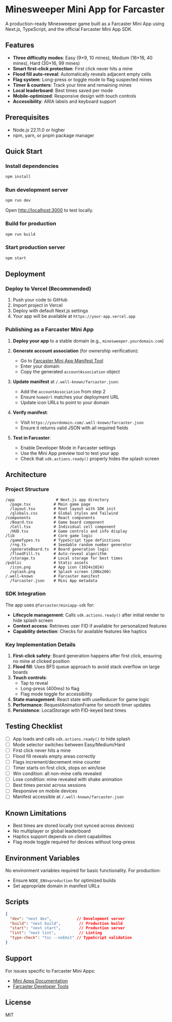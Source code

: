 # Minesweeper Mini App for Farcaster

A production-ready Minesweeper game built as a Farcaster Mini App using Next.js, TypeScript, and the official Farcaster Mini App SDK.

## Features

- **Three difficulty modes**: Easy (9×9, 10 mines), Medium (16×16, 40 mines), Hard (30×16, 99 mines)
- **Smart first-click protection**: First click never hits a mine
- **Flood fill auto-reveal**: Automatically reveals adjacent empty cells
- **Flag system**: Long-press or toggle mode to flag suspected mines
- **Timer & counters**: Track your time and remaining mines
- **Local leaderboard**: Best times saved per mode
- **Mobile-optimized**: Responsive design with touch controls
- **Accessibility**: ARIA labels and keyboard support

## Prerequisites

- Node.js 22.11.0 or higher
- npm, yarn, or pnpm package manager

## Quick Start

### Install dependencies
```bash
npm install
```

### Run development server
```bash
npm run dev
```

Open [http://localhost:3000](http://localhost:3000) to test locally.

### Build for production
```bash
npm run build
```

### Start production server
```bash
npm start
```

## Deployment

### Deploy to Vercel (Recommended)

1. Push your code to GitHub
2. Import project in Vercel
3. Deploy with default Next.js settings
4. Your app will be available at `https://your-app.vercel.app`

### Publishing as a Farcaster Mini App

1. **Deploy your app** to a stable domain (e.g., `minesweeper.yourdomain.com`)

2. **Generate account association** (for ownership verification):
   - Go to [Farcaster Mini App Manifest Tool](https://farcaster.xyz/~/developers/new)
   - Enter your domain
   - Copy the generated `accountAssociation` object

3. **Update manifest** at `/.well-known/farcaster.json`:
   - Add the `accountAssociation` from step 2
   - Ensure `homeUrl` matches your deployment URL
   - Update icon URLs to point to your domain

4. **Verify manifest**:
   - Visit `https://yourdomain.com/.well-known/farcaster.json`
   - Ensure it returns valid JSON with all required fields

5. **Test in Farcaster**:
   - Enable Developer Mode in Farcaster settings
   - Use the Mini App preview tool to test your app
   - Check that `sdk.actions.ready()` properly hides the splash screen

## Architecture

### Project Structure
```
/app                  # Next.js app directory
  /page.tsx          # Main game page
  /layout.tsx        # Root layout with SDK init
  /globals.css       # Global styles and Tailwind
/components          # React components
  /Board.tsx         # Game board component
  /Cell.tsx          # Individual cell component
  /HUD.tsx           # Game controls and info display
/lib                 # Core game logic
  /gameTypes.ts      # TypeScript type definitions
  /rng.ts            # Seedable random number generator
  /generateBoard.ts  # Board generation logic
  /floodFill.ts      # Auto-reveal algorithm
  /storage.ts        # Local storage for best times
/public              # Static assets
  /icon.png          # App icon (1024x1024)
  /splash.png        # Splash screen (200x200)
/.well-known         # Farcaster manifest
  /farcaster.json    # Mini App metadata
```

### SDK Integration

The app uses `@farcaster/miniapp-sdk` for:
- **Lifecycle management**: Calls `sdk.actions.ready()` after initial render to hide splash screen
- **Context access**: Retrieves user FID if available for personalized features
- **Capability detection**: Checks for available features like haptics

### Key Implementation Details

1. **First-click safety**: Board generation happens after first click, ensuring no mine at clicked position
2. **Flood fill**: Uses BFS queue approach to avoid stack overflow on large boards
3. **Touch controls**: 
   - Tap to reveal
   - Long-press (400ms) to flag
   - Flag mode toggle for accessibility
4. **State management**: React state with useReducer for game logic
5. **Performance**: RequestAnimationFrame for smooth timer updates
6. **Persistence**: LocalStorage with FID-keyed best times

## Testing Checklist

- [ ] App loads and calls `sdk.actions.ready()` to hide splash
- [ ] Mode selector switches between Easy/Medium/Hard
- [ ] First click never hits a mine
- [ ] Flood fill reveals empty areas correctly
- [ ] Flags increment/decrement mine counter
- [ ] Timer starts on first click, stops on win/lose
- [ ] Win condition: all non-mine cells revealed
- [ ] Lose condition: mine revealed with shake animation
- [ ] Best times persist across sessions
- [ ] Responsive on mobile devices
- [ ] Manifest accessible at `/.well-known/farcaster.json`

## Known Limitations

- Best times are stored locally (not synced across devices)
- No multiplayer or global leaderboard
- Haptics support depends on client capabilities
- Flag mode toggle required for devices without long-press

## Environment Variables

No environment variables required for basic functionality. For production:
- Ensure `NODE_ENV=production` for optimized builds
- Set appropriate domain in manifest URLs

## Scripts

```json
{
  "dev": "next dev",           // Development server
  "build": "next build",        // Production build
  "start": "next start",        // Production server
  "lint": "next lint",          // Linting
  "type-check": "tsc --noEmit" // TypeScript validation
}
```

## Support

For issues specific to Farcaster Mini Apps:
- [Mini Apps Documentation](https://miniapps.farcaster.xyz/docs)
- [Farcaster Developer Tools](https://farcaster.xyz/~/developers)

## License

MIT